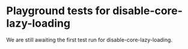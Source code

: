 # Playground tests for disable-core-lazy-loading
We are still awaiting the first test run for disable-core-lazy-loading.
